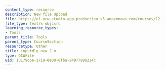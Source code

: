 ```yaml
---
content_type: resource
description: New file Upload
file: https://ol-ocw-studio-app-production.s3.amazonaws.com/courses/12-811-tropical-meteorology-spring-2011/13179d5617190e080fba8497789a214c_inputdlg_new_2.m
file_type: text/x-objcsrc
learning_resource_types:
- Tools
parent_title: Tools
parent_type: CourseSection
resourcetype: Other
title: inputdlg_new_2.m
type: OCWFile
uid: 13179d56-1719-0e08-0fba-8497789a214c
---
```

